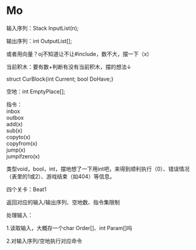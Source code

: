 # Mo

输入序列：Stack InputList(n);

输出序列：int OutputList[];

或者用向量？oj不知道让不让#include<Vector>，数不大，摆一下（x）

当前积木：要有数+判断有没有当前积木，摆的想法↓
  
struct CurBlock{int Current; bool DoHave;} 

空地：int EmptyPlace[];

指令：  
inbox  
outbox  
add(x)  
sub(x)  
copyto(x)  
copyfrom(x)  
jump(x)  
jumpifzero(x)  

类型void，bool，int，摆地想了一下用int吧，来得到顺利执行（0）、错误情况（表里的1或2）、游戏结束（如404）等信息。

四个关卡：Beat1
  
返回对应的输入/输出序列、空地数、指令集限制

处理输入：
  
1.读取输入，大概存一个char Order[]、int Param[]吗
  
2.对输入序列/空地执行对应命令
